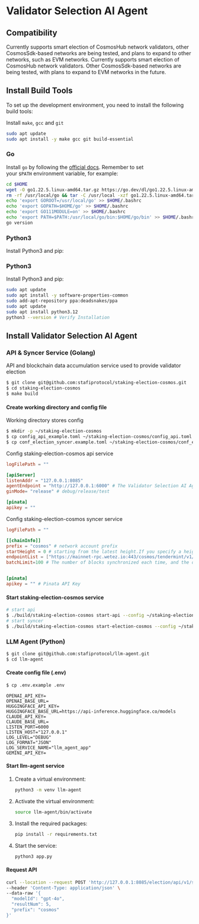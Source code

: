 # Validator Selection AI Agent

## Compatibility

Currently supports smart election of CosmosHub network validators, other CosmosSdk-based networks are being tested, and plans to expand to other networks, such as EVM networks.
Currently supports smart election of CosmosHub network validators. Other CosmosSdk-based networks are being tested, with plans to expand to EVM networks in the future.


## Install Build Tools

To set up the development environment, you need to install the following build tools:

Install `make`, `gcc` and `git`

```bash
sudo apt update
sudo apt install -y make gcc git build-essential
```

### Go

Install `go` by following the [official docs](https://golang.org/doc/install). Remember to set your `$PATH` environment variable, for example:

```bash
cd $HOME
wget -O go1.22.5.linux-amd64.tar.gz https://go.dev/dl/go1.22.5.linux-amd64.tar.gz
rm -rf /usr/local/go && tar -C /usr/local -xzf go1.22.5.linux-amd64.tar.gz && rm go1.22.5.linux-amd64.tar.gz
echo 'export GOROOT=/usr/local/go' >> $HOME/.bashrc
echo 'export GOPATH=$HOME/go' >> $HOME/.bashrc
echo 'export GO111MODULE=on' >> $HOME/.bashrc
echo 'export PATH=$PATH:/usr/local/go/bin:$HOME/go/bin' >> $HOME/.bashrc && . $HOME/.bashrc
go version
```

### Python3

Install Python3 and pip:

### Python3

Install Python3 and pip:

```bash
sudo apt update
sudo apt install -y software-properties-common
sudo add-apt-repository ppa:deadsnakes/ppa
sudo apt update
sudo apt install python3.12
python3 --version # Verify Installation
```

## Install Validator Selection AI Agent

### API & Syncer Service (Golang)

API and blockchain data accumulation service used to provide validator election

```bash
$ git clone git@github.com:stafiprotocol/staking-election-cosmos.git
$ cd staking-election-cosmos
$ make build
```

#### Create working directory and config file

Working directory stores config

```bash
$ mkdir -p ~/staking-election-cosmos
$ cp config_api_example.toml ~/staking-election-cosmos/config_api.toml
$ cp conf_election_syncer.example.toml ~/staking-election-cosmos/conf_election_syncer.toml
```

Config staking-election-cosmos api service

```toml
logFilePath = ""

[apiServer]
listenAddr = "127.0.0.1:8085"
agentEndpoint = "http://127.0.0.1:6000" # The Validator Selection AI Agent API is the API of the python service that will be deployed below
ginMode= "release" # debug/release/test

[pinata]
apikey = ""
```

Config staking-election-cosmos syncer service

```toml
logFilePath = ""

[[chainInfo]]
prefix = "cosmos" # network account prefix
startHeight = 0 # starting from the latest height.If you specify a height, synchronization starts from the specified height
endpointList = ["https://mainnet-rpc.wetez.io:443/cosmos/tendermint/v1/apikey"]
batchLimit=100 # The number of blocks synchronized each time, and the data will be updated to the Pinata IPFS service after the synchronization is completed


[pinata]
apikey = "" # Pinata API Key
```


#### Start staking-election-cosmos service

```bash
# start api
$ ./build/staking-election-cosmos start-api --config ~/staking-election-cosmos/config_api.toml
# start syncer
$ ./build/staking-election-cosmos start-election-cosmos --config ~/staking-election-cosmos/conf_election_syncer.toml
```

### LLM Agent (Python)

```bash
$ git clone git@github.com:stafiprotocol/llm-agent.git
$ cd llm-agent
```

#### Create config file (.env)

```bash
$ cp .env.example .env
```

``` env
OPENAI_API_KEY=
OPENAI_BASE_URL=
HUGGINGFACE_API_KEY=
HUGGINGFACE_BASE_URL=https://api-inference.huggingface.co/models
CLAUDE_API_KEY=
CLAUDE_BASE_URL=
LISTEN_PORT=6000
LISTEN_HOST="127.0.0.1"
LOG_LEVEL="DEBUG"
LOG_FORMAT="JSON"
LOG_SERVICE_NAME="llm_agent_app"
GEMINI_API_KEY=
```

#### Start llm-agent service

1. Create a virtual environment:

    ```bash
    python3 -m venv llm-agent
    ```

2. Activate the virtual environment:

    ```bash
    source llm-agent/bin/activate
    ```

3. Install the required packages:

    ```bash
    pip install -r requirements.txt
    ```

4. Start the service:

    ```bash
    python3 app.py
    ```

#### Request API

```bash
curl --location --request POST 'http://127.0.0.1:8085/election/api/v1/selectedValidators' \
--header 'Content-Type: application/json' \
--data-raw '{
  "modelId": "gpt-4o",
  "resultNum": 5,
  "prefix": "cosmos"
}'
```